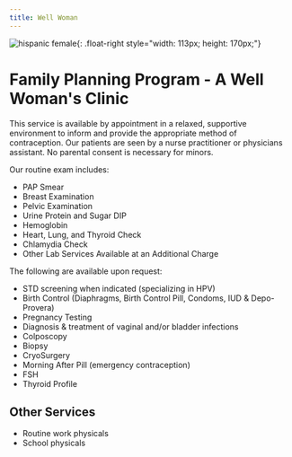 ```yaml
---
title: Well Woman
---
```


![hispanic female]{: .float-right style="width: 113px; height: 170px;"}

Family Planning Program - A Well Woman's Clinic
===============================================

This service is available by appointment in a relaxed, supportive
environment to inform and provide the appropriate method of
contraception.  Our patients are seen by a nurse practitioner or
physicians assistant.  No parental consent is necessary for minors.

Our routine exam includes:

- PAP Smear
- Breast Examination
- Pelvic Examination
- Urine Protein and Sugar DIP
- Hemoglobin
- Heart, Lung, and Thyroid Check
- Chlamydia Check
- Other Lab Services Available at an Additional Charge

The following are available upon request:

- STD screening when indicated (specializing in HPV)
- Birth Control (Diaphragms, Birth Control Pill, Condoms, IUD & Depo-Provera)
- Pregnancy Testing
- Diagnosis & treatment of vaginal and/or bladder infections
- Colposcopy
- Biopsy
- CryoSurgery
- Morning After Pill (emergency contraception)
- FSH
- Thyroid Profile

Other Services
--------------

- Routine work physicals
- School physicals

[hispanic female]: {{urls.media}}/hispanic_female.jpg

